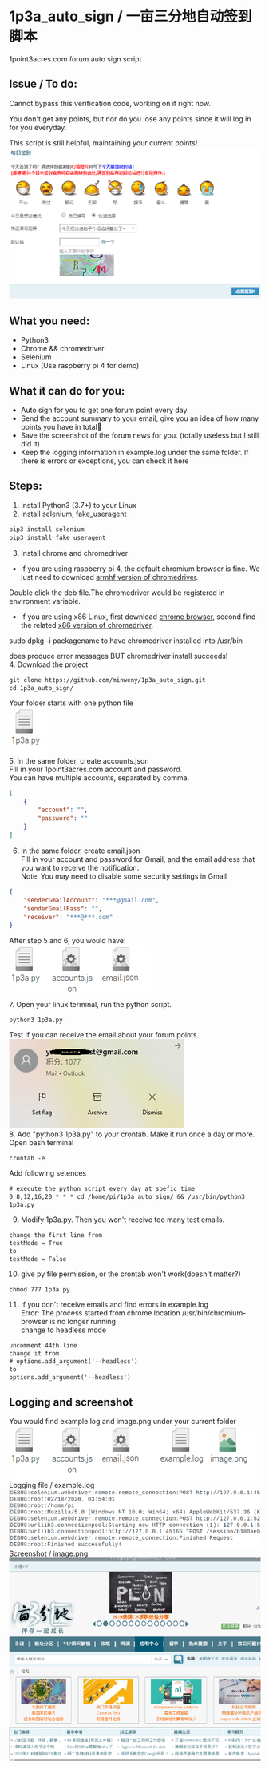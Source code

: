 # 1p3a_auto_sign / 一亩三分地自动签到脚本
1point3acres.com forum auto sign script		

## Issue / To do:	
Cannot bypass this verification code, working on it right now.			

You don't get any points, but nor do you lose any points since it will log in for you everyday.	

This script is still helpful, maintaining your current points!
![](1p3aLoginIssue.png)

## What you need: 
* Python3
* Chrome && chromedriver
* Selenium
* Linux (Use raspberry pi 4 for demo)

## What it can do for you: 
* Auto sign for you to get one forum point every day
* Send the account summary to your email, give you an idea of how many points you have in total:dog:
* Save the screenshot of the forum news for you. (totally useless but I still did it)
* Keep the logging information in example.log under the same folder. If there is errors or exceptions, you can check it here

## Steps:
1. Install Python3 (3.7+) to your Linux
2. Install selenium, fake_useragent
```python
pip3 install selenium
pip3 install fake_useragent
```
3. Install chrome and chromedriver
* If you are using raspberry pi 4, the default chromium browser is fine. We just need to download [armhf version of chromedriver](https://launchpad.net/ubuntu/xenial/armhf/chromium-chromedriver/78.0.3904.108-0ubuntu0.16.04.1).	

Double click the deb file.The chromedriver would be registered in environment variable.

* If you are using x86 Linux, first download [chrome browser](https://www.google.com/chrome/), second find the related [x86 version of chromedriver](https://chromedriver.chromium.org/downloads).	

sudo dpkg -i packagename to have chromedriver installed into /usr/bin	

does produce error messages BUT chromedriver install succeeds!	
4. Download the project
```
git clone https://github.com/minweny/1p3a_auto_sign.git
cd 1p3a_auto_sign/
```
Your folder starts with one python file
<br>![start](start.png)<br>
5. In the same folder, create accounts.json
<br>Fill in your 1point3acres.com account and password.
<br>You can have multiple accounts, separated by comma.
```json
[
	{
		"account": "",
		"password": ""
	}
]
```
6. In the same folder, create email.json
<br>Fill in your account and password for Gmail, and the email address that you want to receive the notification.
<br>Note: You may need to disable some security settings in Gmail
```json
{
	"senderGmailAccount": "***@gmail.com",
	"senderGmailPass": "",
	"receiver": "***@***.com"
}
```
After step 5 and 6, you would have:
<br>![accounts](accounts.png)<br>
7. Open your linux terminal, run the python script. 
```
python3 1p3a.py
```
Test If you can receive the email about your forum points.
<br>![email](email.png)<br>
8. Add "python3 1p3a.py" to your crontab. Make it run once a day or more.
<br>Open bash terminal
```
crontab -e
```
Add following setences
```
# execute the python script every day at spefic time
0 8,12,16,20 * * * cd /home/pi/1p3a_auto_sign/ && /usr/bin/python3 1p3a.py
```
9. Modify 1p3a.py. Then you won't receive too many test emails.	
```
change the first line from
testMode = True
to
testMode = False
```
10. give py file permission, or the crontab won't work(doesn't matter?)		
```
chmod 777 1p3a.py
```	
11. If you don't receive emails and find errors in example.log	
Error: The process started from chrome location /usr/bin/chromium-browser is no longer running	
change to headless mode	
```
uncomment 44th line
change it from
# options.add_argument('--headless')
to
options.add_argument('--headless')
```

## Logging and screenshot
You would find example.log and image.png under your current folder
<br>![res](res.png)<br>
Logging file / example.log
<br>![logging](logging.png)<br>
Screenshot / image.png
<br>![screenshot](screenshot.png)<br>
